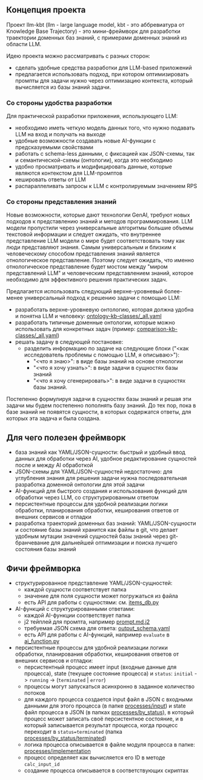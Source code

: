 ## Концепция проекта

Проект llm-kbt (llm - large language model, kbt - это аббревиатура от Knowledge Base Trajectory) - это мини-фреймворк для разработки траектории доменных баз знаний, с примерами доменных знаний из области LLM.

Идею проекта можно рассматривать с разных сторон:
* сделать удобные средства разработки для LLM-based приложений
* предлагается использовать подход, при котором оптимизировать промпты для задачи нужно через оптимизацию контекста, который вычисляется из базы знаний задачи.

### Со стороны удобства разработки

Для практической разработки приложения, использующего LLM:
* необходимо иметь четкую модель данных того, что нужно подавать LLM на вход и получать на выходе
* удобные возможности создавать новые AI-функции с предсказуемыми свойствами
* работать с schema-less данными, с фиксацией как JSON-схемы, так и семантической-схемы (онтологии), когда это необходимо
* удобно просматривать и модифицировать данные, которые являются контекстом для LLM-промптов
* кешировать ответы от LLM
* распараллеливать запросы к LLM с контролируемым значением RPS 

### Со стороны представления знаний 

Новые возможности, которые дают технологии GenAI, требуют новых подходов к представлению знаний и методов программирования.
LLM модели пропустили через универсальные алгоритмы большие объемы текстовой информации и следует ожидать, что внутреннее представление LLM модели о мире будет соответствовать тому как люди представляют знания. Самым универсальным и близким к человеческому способом представления знаний является отнологическое представление. Поэтому следует ожидать, что именно отнологическое представление будет мостом между "миром представлений LLM" и человеческим представлением знаний, которое необходимо для эффективного решения практических задач.

Предлагается использовать следующий верхне-уровневый более-менее универсальный подход к решению задачи с помощью LLM: 
  * разработать верхне-уровневую онтологию, которая должна удобна и понятна LLM и человеку: [ontology-kb-classes/_all.yaml](elementary%2Fontology-kb-classes%2F_all.yaml)
  * разработать типичные доменные онтологии, которые можно использовать для конкретных задач (пример: [comparison-kb-classes/_all.yaml](elementary%2Fcomparison-kb-classes%2F_all.yaml))
  * решать задачу в следующей постановке:
    * разделить информацию по задаче на следующие блоки ("<как исследователь проблемы с помощью LLM, я описываю>"): 
      * "<что я знаю>": в виде базы знаний на основе отнологии
      * "<что я хочу узнать>": в виде задачи в сущностях базы знаний
      * "<что я хочу сгенерировать>": в виде задачи в сущностях базы знаний.

Постепенно формулируя задачи в сущностях базы знаний и решая эти задачи мы будем постепенно пополнять базу знаний. До тех пор, пока в базе знаний не появятся сущности, в которых содержатся ответы, для которых эта задача и была создана.

## Для чего полезен фреймворк

* база знаний как YAML/JSON-сущности: быстрый и удобный ввод данных для обработки через AI, удобное редактирование сущностей после и между AI обработкой
* JSON-схемы для YAML/JSON-сущностей недостаточно: для углубления знания для решения задачи нужна последовательная разработка доменной онтологии для этой задачи
* AI-функций для быстрого создания и использования функций для обработки через LLM, со структурированным ответом
* персистентные процессы для удобной реализации логики обработки, планирования обработки, кеширования ответов от внешних сервисов и отладки
* разработка траекторий доменных баз знаний: YAML/JSON-сущности и состояние базы знаний хранится как файлы в git, что делает удобным мутации значений сущностей базы знаний через git-бранчевание для дальнейшей оптимизации и поиска лучшего состояния базы знаний

## Фичи фреймворка

* структурированное представление YAML/JSON-сущностей:
  * каждой сущности соответствует папка
  * значение для поля сущности может погружаться из файла
  * есть API для работы с сущностями: см. [items_db.py](kbt-core/items_db.py)
* AI-функций с структурированными ответами:
  * каждой AI-функции соответствует папка 
  * j2 тейплей для промпта, например [prompt.md.j2](ai_functions/list_best_tasks_for_llm_effectivess/prompt.md.j2)
  * требуемая JSON схема для ответа: [output_schema.yaml](ai_functions/list_best_tasks_for_llm_effectivess/output_schema.yaml)
  * есть API для работы с AI-функций, например `evaluate` в [ai_function.py](kbt-core/ai_function.py)
* персистентные процессы для удобной реализации логики обработки, планирования обработки, кеширования ответов от внешних сервисов и отладки:
  * персистентный процесс имеет input (входные данные для процесса), state (текущее состояние процесса) и `status`: `initial` -> `running` -> (`terminated` | `error`) 
  * процессы могут запускаться асинхронно в заданное количество потоков
  * для каждого процесса создается input файл в JSON с входными данными для этого процесса (в папке [processes/input](processes/input)) и state файл процесса в JSON (в папках [processes/by_status](processes/by_status)), в который процесс может записать своё персистентное состояние, и в который записывается результат процесса, когда процесс переходит в `status=terminated` (папка [processes/by_status/terminated](processes/by_status/terminated))
  * логика процесса описывается в файле модуля процесса в папке: [processes/implementation](processes/implementation)
  * процесс определяет как вычисляется его ID в методе `calc_input_id` 
  * создание процесса описывается в соответствующих скриптах
